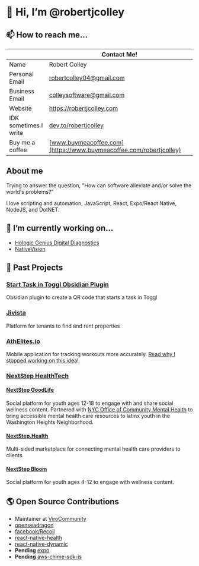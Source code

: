 

# 👋 Hi, I’m @robertjcolley

## 📫 How to reach me...

|                | Contact Me!                               | 
| -------------- | ------------------------------------------------------- | 
| Name           | Robert Colley                                           | 
| Personal Email | [robertcolley04@gmail.com](mailto:robertcolley04@gmail.com) |
| Business Email | [colleysoftware@gmail.com](mailto:colleysoftware@gmail.com) |
| Website        | https://robertjcolley.com |
| IDK sometimes I write | [dev.to/robertjcolley](https://dev.to/robertjcolley) |
| Buy me a coffee | [www.buymeacoffee.com](https://www.buymeacoffee.com/robertjcolley) |

## About me

Trying to answer the question, "How can software alleviate and/or solve the world's problems?"

I love scripting and automation, JavaScript, React, Expo/React Native, NodeJS, and DotNET.

## 🔭 I’m currently working on...

- [Hologic Genius Digital Diagnostics](https://www.hologic.com/hologic-products/cytology/genius-digital-diagnostics-system)
- [NativeVision](https://nativevision.xyz)

## 🔭 Past Projects

### [Start Task in Toggl Obsidian Plugin](https://github.com/robertjcolley/start-task-with-toggl-obsidian-plugin)

Obsidian plugin to create a QR code that starts a task in Toggl

### [Jivista](https://jivista-io.vercel.app)

Platform for tenants to find and rent properties

### [AthElites.io](https://www.athelites.io)

Mobile application for tracking workouts more accurately. [Read why I stopped working on this idea](https://robertjcolley.com/blog/2022/09/05/my-failed-idea)!

### [NextStep HealthTech](https://nextstep.world)

#### [NextStep GoodLife](https://nextstepgoodife.com)

Social platform for youth ages 12-18 to engage with and share social wellness content. Partnered with [NYC Office of Community Mental Health](https://mentalhealth.cityofnewyork.us/wp-content/uploads/2022/01/MH_Report_v3.1_pages.pdf) to bring accessible mental health care resources to latinx youth in the Washington Heights Neighborhood.

#### [NextStep.Health](https://nextstep.health)

Multi-sided marketplace for connecting mental health care providers to clients.

#### [NextStep Bloom](https://nextstepbloom.com)

Social platform for youth ages 4-12 to engage with wellness content.

## 🌎 Open Source Contributions

- Maintainer at [ViroCommunity](https://github.com/ViroCommunity)
- [openseadragon](https://github.com/openseadragon/openseadragon)
- [facebook/Recoil](https://github.com/facebookexperimental/Recoil)
- [react-native-health](https://github.com/agencyenterprise/react-native-health)
- [react-native-dynamic](https://github.com/codemotionapps/react-native-dynamic)
- __Pending__ [expo](https://github.com/expo/expo)
- __Pending__ [aws-chime-sdk-js](https://github.com/aws/amazon-chime-sdk-js)

